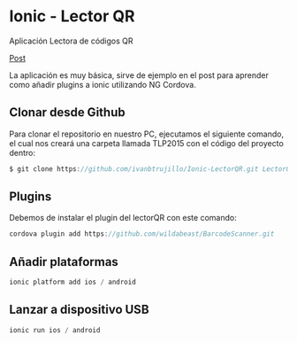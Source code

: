 
# Ionic - Lector QR
Aplicación Lectora de códigos QR

[Post](http://ivanbtrujillo.com/lector-qr-ionic/)

La aplicación es muy básica, sirve de ejemplo en el post para aprender como añadir plugins a ionic utilizando NG Cordova.

## Clonar desde Github
Para clonar el repositorio en nuestro PC, ejecutamos el siguiente comando, el cual nos creará una carpeta llamada TLP2015 con el código del proyecto dentro:
```javascript
$ git clone https://github.com/ivanbtrujillo/Ionic-LectorQR.git LectorQR
```

## Plugins
Debemos de instalar el plugin del lectorQR con este comando:
```javascript
cordova plugin add https://github.com/wildabeast/BarcodeScanner.git
```


## Añadir plataformas
```javascript
ionic platform add ios / android
```


## Lanzar a dispositivo USB
```javascript
ionic run ios / android
```
